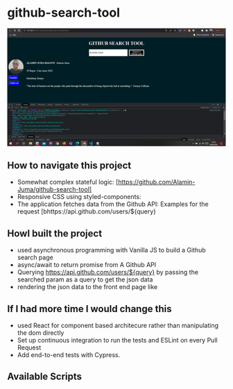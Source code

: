# github-search-tool

![](Capture.PNG)

## How to navigate this project
- Somewhat complex stateful logic: [https://github.com/Alamin-Juma/github-search-tool]
- Responsive CSS using styled-components:
- The application fetches data from the Github API: Examples for the request [bhttps://api.github.com/users/${query}

## HowI built the project
- used asynchronous programming with Vanilla JS to build a Github search page
- async/await to return promise from A Github API 
- Querying https://api.github.com/users/${query} by passing the searched param as a query to get the json data
- rendering the json data to the front end page like 

## If I had more time I would change this
- used React for component based architecure rather than manipulating the dom directly 
- Set up continuous integration to run the tests and ESLint on every Pull Request
- Add end-to-end tests with Cypress.
## Available Scripts
